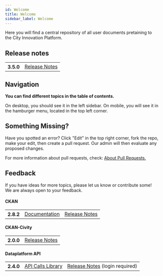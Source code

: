 ```yaml
---
id: Welcome
title: Welcome
sidebar_label: Welcome
---
```

Here you will find a central repository of all user documents pretaining to the City Innovation Platform.

## Release notes
<table class="versions">
    <tbody>
        <tr>
            <th>3.5.0</th>
            <td>
                <a href='dataplatform/Release_Notes'>Release Notes</a>
            </td>
        </tr>
    </tbody>
</table>

## Navigation
**You can find different topics in the table of contents.**

On desktop, you should see it in the left sidebar. On mobile, you will see it in the hamburger menu, located in the top left corner.

## Something Missing?
Have you spotted an error? Click "Edit" in the top right corner, fork the repo, make your edit, then create a pull request. Our admin will then evaluate any proposed changes.

For more information about pull requests, check: <a href="https://help.github.com/en/articles/about-pull-requests" target="_blank" rel="noreferrer noopener">About Pull Requests.</a>


## Feedback
If you have ideas for more topics, please let us know or contribute some! We are always open to your feedback.


#### CKAN
<table class="versions">
    <tbody>
        <tr>
            <th>2.8.2</th>
            <td>
                <a href="https://docs.ckan.org/en/2.8/" target="_blank">Documentation</a>
            </td>
            <td>
                <a href="https://docs.ckan.org/en/2.8/changelog.html" target="_blank">Release Notes</a>
            </td>
        </tr>
    </tbody>
</table>

#### CKAN-Civity
<table class="versions">
    <tbody>
        <tr>
            <th>2.0.0</th>
            <td>
                <a href="#">Release Notes</a>
            </td>
        </tr>
    </tbody>
</table>

#### Dataplatform API
<table class="versions">
    <tbody>
        <tr>
            <th>2.4.0</th>
            <td>
                <a href="https://dev.dataplatform.nl/swagger/DataplatformAPI_2_4.html#!/default/get_media_media_id" target="_blank">API Calls Library</a>
            </td>
            <td>
                <a href="https://gitlab.onetrail.net/Civity/DataplatformAPI/DataplatformAPI2/tree/master" target="_blank">Release Notes</a> (login required)
            </td>
        </tr>
    </tbody>
</table>


